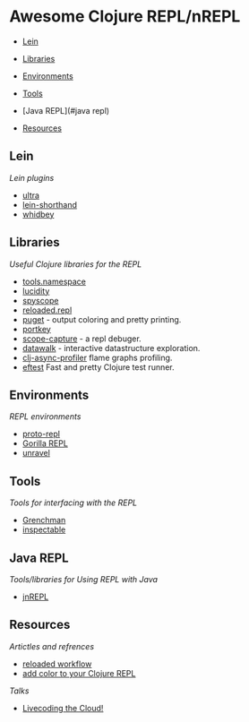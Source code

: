 # Awesome Clojure REPL/nREPL

- [Lein](#lein)
 
- [Libraries](#libraries)

- [Environments](#environments) 

- [Tools](#tools)

- [Java REPL](#java repl)

- [Resources](#resources)


## Lein 

*Lein plugins*

 * [ultra](https://github.com/venantius/ultra) 
 * [lein-shorthand](https://github.com/palletops/lein-shorthand)
 * [whidbey](https://github.com/greglook/whidbey)

## Libraries

*Useful Clojure libraries for the REPL*

 * [tools.namespace](https://github.com/clojure/tools.namespace)
 * [lucidity](http://docs.caudate.me/lucidity/)
 * [spyscope](https://github.com/dgrnbrg/spyscope)
 * [reloaded.repl](https://github.com/weavejester/reloaded.repl)
 * [puget](https://github.com/greglook/puget) - output coloring and pretty printing.
 * [portkey](https://github.com/portkey-cloud/portkey) 
 * [scope-capture](https://github.com/vvvvalvalval/scope-capture) - a repl debuger.
 * [datawalk](https://github.com/eggsyntax/datawalk) - interactive datastructure exploration.
 * [clj-async-profiler](https://github.com/clojure-goes-fast/clj-async-profiler) flame graphs profiling.
 * [eftest](https://github.com/weavejester/eftest) Fast and pretty Clojure test runner.
 
## Environments

*REPL environments* 

 * [proto-repl](https://atom.io/packages/proto-repl)
 * [Gorilla REPL](http://gorilla-repl.org/)
 * [unravel](https://github.com/pesterhazy/unravel)

## Tools

*Tools for interfacing with the REPL*

 * [Grenchman](https://github.com/technomancy/grenchman)
 * [inspectable](https://github.com/jpmonettas/inspectable)

## Java REPL

*Tools/libraries for Using REPL with Java*

 * [jnREPL](https://github.com/AustinC/jnREPL)

## Resources

*Artictles and refrences*

 * [reloaded workflow](http://thinkrelevance.com/blog/2013/06/04/clojure-workflow-reloaded)
 * [add color to your Clojure REPL](http://jr0cket.co.uk/2013/08/add-colour-to-your-clojure-repl-with.html.html)

*Talks*

 * [Livecoding the Cloud!](https://www.youtube.com/watch?v=qJXqQATJNTk)

